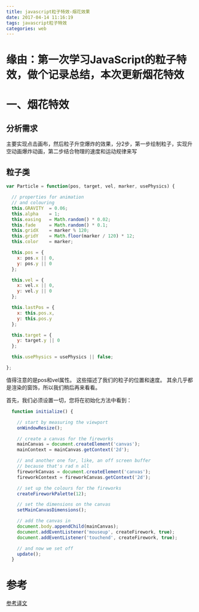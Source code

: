 ```yaml
---
title: javascript粒子特效-烟花效果
date: 2017-04-14 11:16:19
tags: javascript粒子特效
categories: web
---
```


# 缘由：第一次学习JavaScript的粒子特效，做个记录总结，本次更新烟花特效

<!--more-->

# 一、烟花特效
## 分析需求
主要实现点击画布，然后粒子升空爆炸的效果，分2步，第一步绘制粒子，实现升空动画爆炸动画，第二步结合物理的速度和运动规律来写

## 粒子类
```js
var Particle = function(pos, target, vel, marker, usePhysics) {

  // properties for animation
  // and colouring
  this.GRAVITY  = 0.06;
  this.alpha    = 1;
  this.easing   = Math.random() * 0.02;
  this.fade     = Math.random() * 0.1;
  this.gridX    = marker % 120;
  this.gridY    = Math.floor(marker / 120) * 12;
  this.color    = marker;

  this.pos = {
    x: pos.x || 0,
    y: pos.y || 0
  };

  this.vel = {
    x: vel.x || 0,
    y: vel.y || 0
  };

  this.lastPos = {
    x: this.pos.x,
    y: this.pos.y
  };

  this.target = {
    y: target.y || 0
  };

  this.usePhysics = usePhysics || false;

};
```

值得注意的是pos和vel属性。 这些描述了我们的粒子的位置和速度。 其余几乎都是渲染的窗饰，所以我们稍后再来看看。

首先，我们必须设置一切，您将在初始化方法中看到：

```js
  function initialize() {

    // start by measuring the viewport
    onWindowResize();

    // create a canvas for the fireworks
    mainCanvas = document.createElement('canvas');
    mainContext = mainCanvas.getContext('2d');

    // and another one for, like, an off screen buffer
    // because that's rad n all
    fireworkCanvas = document.createElement('canvas');
    fireworkContext = fireworkCanvas.getContext('2d');

    // set up the colours for the fireworks
    createFireworkPalette(12);

    // set the dimensions on the canvas
    setMainCanvasDimensions();

    // add the canvas in
    document.body.appendChild(mainCanvas);
    document.addEventListener('mouseup', createFirework, true);
    document.addEventListener('touchend', createFirework, true);

    // and now we set off
    update();
  }
```

# 参考
[参考译文](http://creativejs.com/tutorials/creating-fireworks/)